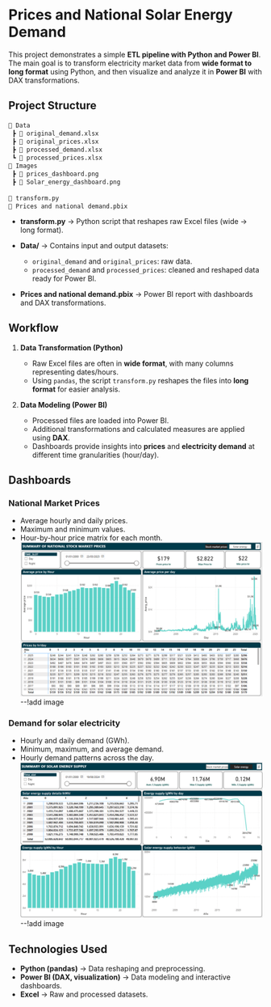 # Prices and National Solar Energy Demand

This project demonstrates a simple **ETL pipeline with Python and Power BI**. The main goal is to transform electricity market data from **wide format to long format** using Python, and then visualize and analyze it in **Power BI** with DAX transformations.

## Project Structure

```
📂 Data  
 ┣ 📄 original_demand.xlsx  
 ┣ 📄 original_prices.xlsx  
 ┣ 📄 processed_demand.xlsx  
 ┗ 📄 processed_prices.xlsx  
📂 Images
 ┣ 📄 prices_dashboard.png
 ┣ 📄 Solar_energy_dashboard.png

📄 transform.py  
📄 Prices and national demand.pbix  
```

* **transform.py** → Python script that reshapes raw Excel files (wide → long format).
* **Data/** → Contains input and output datasets:

  * `original_demand` and `original_prices`: raw data.
  * `processed_demand` and `processed_prices`: cleaned and reshaped data ready for Power BI.
* **Prices and national demand.pbix** → Power BI report with dashboards and DAX transformations.

## Workflow

1. **Data Transformation (Python)**

   * Raw Excel files are often in **wide format**, with many columns representing dates/hours.
   * Using `pandas`, the script `transform.py` reshapes the files into **long format** for easier analysis.

2. **Data Modeling (Power BI)**

   * Processed files are loaded into Power BI.
   * Additional transformations and calculated measures are applied using **DAX**.
   * Dashboards provide insights into **prices** and **electricity demand** at different time granularities (hour/day).

## Dashboards

### National Market Prices

* Average hourly and daily prices.
* Maximum and minimum values.
* Hour-by-hour price matrix for each month.
  ![Prices Dashboard](./images/prices_dashboard.png) --!add image

### Demand for solar electricity

* Hourly and daily demand (GWh).
* Minimum, maximum, and average demand.
* Hourly demand patterns across the day.
  ![Demand Dashboard](./images/Solar_energy_dashboard.png) --!add image

## Technologies Used

* **Python (pandas)** → Data reshaping and preprocessing.
* **Power BI (DAX, visualization)** → Data modeling and interactive dashboards.
* **Excel** → Raw and processed datasets.



